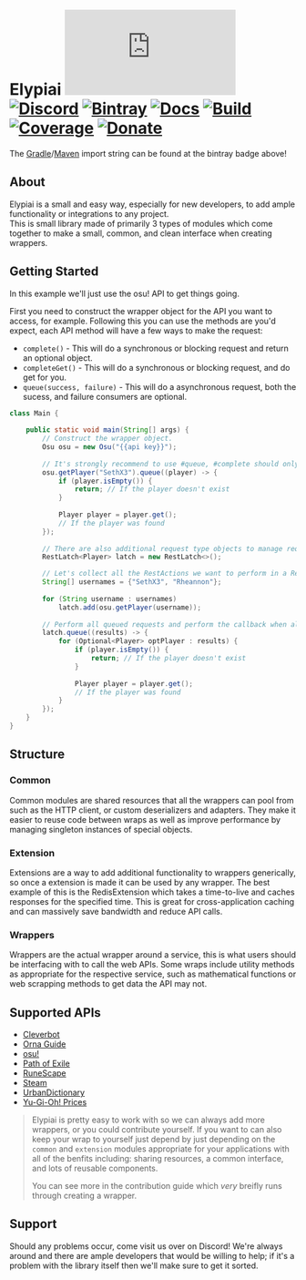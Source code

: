# Elypiai [![Matrix]][matrix-community] [![Discord]][discord-guild] [![Bintray]][bintray-page] [![Docs]][documentation] [![Build]][gitlab] [![Coverage]][gitlab] [![Donate]][elypia-donate]
The [Gradle][gradle]/[Maven][maven] import string can be found at the bintray badge above!

## About
Elypiai is a small and easy way, especially for new developers, to add ample functionality 
or integrations to any project.  
This is small library made of primarily 3 types of modules which come together to make a small, common, and 
clean interface when creating wrappers.

## Getting Started
In this example we'll just use the osu! API to get things going.

First you need to construct the wrapper object for the API you want to access, for example.
Following this you can use the methods are you'd expect, each API method will have a few ways to make
the request:

* `complete()` - This will do a synchronous or blocking request and return an optional object.
* `completeGet()` - This will do a synchronous or blocking request, and do get for you.
* `queue(success, failure)` - This will do a asynchronous request, both the sucess, and failure consumers are optional.

```java
class Main {
 
    public static void main(String[] args) {
        // Construct the wrapper object.
        Osu osu = new Osu("{{api key}}");
        
        // It's strongly recommend to use #queue, #complete should only be used if neccasary.
        osu.getPlayer("SethX3").queue((player) -> {
            if (player.isEmpty()) {
                return; // If the player doesn't exist
            }
            
            Player player = player.get();
            // If the player was found
        });
        
        // There are also additional request type objects to manage requests better.
        RestLatch<Player> latch = new RestLatch<>();

        // Let's collect all the RestActions we want to perform in a RestLatch
        String[] usernames = {"SethX3", "Rheannon"};
                
        for (String username : usernames)
            latch.add(osu.getPlayer(username));
        
        // Perform all queued requests and perform the callback when all are finished.
        latch.queue((results) -> {
            for (Optional<Player> optPlayer : results) {
                if (player.isEmpty()) {
                    return; // If the player doesn't exist
                }
                
                Player player = player.get();
                // If the player was found
            }
        });
    }
}
```

## Structure
### Common
Common modules are shared resources that all the wrappers can pool from such as the HTTP client, or
custom deserializers and adapters. They make it easier to reuse code between wraps as well as
improve performance by managing singleton instances of special objects.

### Extension
Extensions are a way to add additional functionality to wrappers generically, so once
a extension is made it can be used by any wrapper. The best example of this is the RedisExtension
which takes a time-to-live and caches responses for the specified time. This is great for cross-application
caching and can massively save bandwidth and reduce API calls.

### Wrappers
Wrappers are the actual wrapper around a service, this is what users should be interfacing with to
call the web APIs. Some wraps include utility methods as appropriate for the respective
service, such as mathematical functions or web scrapping methods to get data the API may not.

## Supported APIs
* [Cleverbot][cleverbot]
* [Orna Guide][orna]
* [osu!][osu]
* [Path of Exile][path-of-exile]
* [RuneScape][runescape]
* [Steam][steam]
* [UrbanDictionary][urbandictionary]
* [Yu-Gi-Oh! Prices][yugioh-prices]

> Elypiai is pretty easy to work with so we can always add more wrappers, or you could contribute
> yourself. If you want to can also keep your wrap to yourself just depend by just depending
> on the `common` and `extension` modules appropriate for your applications with all of the benfits
> including: sharing resources, a common interface, and lots of reusable components.  
>
> You can see more in the contribution guide which _very_ breifly runs through creating a wrapper.

## Support
Should any problems occur, come visit us over on Discord! We're always around and there are
ample developers that would be willing to help; if it's a problem with the library itself then we'll
make sure to get it sorted.

[matrix-community]: https://matrix.to/#/+elypia:matrix.org "Matrix Invite"
[discord-guild]: https://discord.gg/hprGMaM "Discord Invite"
[bintray-page]: https://bintray.com/elypia/elypiai "Bintray Latest Version"
[documentation]: https://elypia.gitlab.io/elypiai "Elypiai Documentation"
[gitlab]: https://gitlab.com/Elypia/elypiai/commits/master "Repository on GitLab"
[elypia-donate]: https://elypia.org/donate "Donate to Elypia"
[gradle]: https://gradle.org/ "Depend via Gradle"
[maven]: https://maven.apache.org/ "Depend via Maven"
[cleverbot]: https://www.cleverbot.com/api/
[orna]: https://orna.guide/gameplay?show=16
[osu]: https://github.com/ppy/osu-api/wiki
[path-of-exile]: https://www.pathofexile.com/developer/docs/api-resources
[runescape]: http://runescape.wikia.com/wiki/Application_programming_interface
[steam]: https://steamcommunity.com/dev
[urbandictionary]: http://api.urbandictionary.com/v0/define?term=api
[yugioh-prices]: http://docs.yugiohprices.apiary.io/

[Matrix]: https://img.shields.io/matrix/elypia-general:matrix.org?logo=matrix "Matrix Shield"
[Discord]: https://discord.com/api/guilds/184657525990359041/widget.png "Discord Shield"
[Bintray]: https://img.shields.io/bintray/v/elypia/elypiai/common-core "Bintray Download Shield"
[Docs]: https://img.shields.io/badge/Docs-Elypiai-blue.svg "Elypiai Documentation Shield"
[Build]: https://gitlab.com/Elypia/elypiai/badges/master/pipeline.svg "GitLab Build Shield"
[Coverage]: https://gitlab.com/Elypia/elypiai/badges/master/coverage.svg "GitLab Coverage Shield"
[Donate]: https://img.shields.io/badge/Elypia-Donate-blueviolet "Donate Shield"
